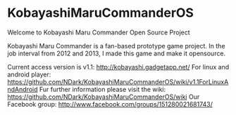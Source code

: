 KobayashiMaruCommanderOS
========================

Welcome to Kobayashi Maru Commander Open Source Project 

Kobayashi Maru Commander is a fan-based prototype game project. In the job interval from 2012 and 2013, I made this game and make it opensource. 

Current access version is v1.1: http://kobayashi.gadgetapp.net/
For linux and android player: https://github.com/NDark/KobayashiMaruCommanderOS/wiki/v1.1ForLinuxAndAndroid
Fur further information please visit the wiki: https://github.com/NDark/KobayashiMaruCommanderOS/wiki
Our Facebook group: http://www.facebook.com/groups/151280021681743/

